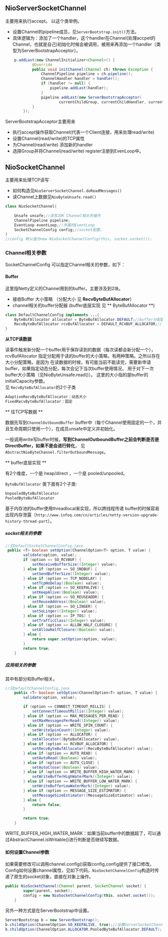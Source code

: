 
## NioServerSocketChannel

主要用来执行accept。 以这个类举例。   

* 设置Channel的pipeline成员，见`ServerBootstrap.init()`方法。   
* 具体逻辑为：添加了一个handler，这个handler在Channel(处理accpet的Channel，也就是自己)初始化时候会被调用，被用来再添加一个handler（类型为ServerBootstrapAcceptor）。
```java
    p.addLast(new ChannelInitializer<Channel>() {
            @Override
            public void initChannel(Channel ch) throws Exception {
                ChannelPipeline pipeline = ch.pipeline();
                ChannelHandler handler = handler();
                if (handler != null) {
                    pipeline.addLast(handler);
                }
                pipeline.addLast(new ServerBootstrapAcceptor(
                        currentChildGroup, currentChildHandler, currentChildOptions, currentChildAttrs));
            }
        });
``` 

ServerBootstrapAcceptor主要用来   

*  执行accept操作获取Channel(代表一个Client连接，用来处理read/write)
*  设置Channel(read/write)的TCP属性
*  为Channel(read/write) 添加新的handler
*  选择Group并将Channel(read/write) register注册到EvenLoop中。


## NioSocketChannel

主要用来处理TCP读写

* 如何构造见`NioServerSocketChannel.doReadMessages()`  
* 读Channel上数据见`NioByteUnsafe.read()`


```java
class NioSocketChannel{
    
    Unsafe unsafe;//读写JDK Channel相关的操作
    ChannelPipeline pipeline;
    EventLoop eventLoop;//所属的EventLoop
    SocketChannelConfig config;//socket配置，
}
//config 默认值为new NioSocketChannelConfig(this, socket.socket());
```

### Channel相关参数
SocketChannelConfig 可以指定Channel相关的参数，如下：

#### Buffer

这里指Netty定义的Channel用到的buffer。主要涉及到2块。

*   接收Buffer 大小策略 （分配大小 见 **RecvByteBufAllocator**）
*   channel相关的buffer分配器 (buffer底层实现 见 ** ByteBufAllocator **)

```java
class DefaultChannelConfig implements ...{
    ByteBufAllocator allocator = ByteBufAllocator.DEFAULT;//buffer分配器
    RecvByteBufAllocator rcvBufAllocator = DEFAULT_RCVBUF_ALLOCATOR;//
}
```

**从TCP读数据**


读事件触发新分配一个buffer用于保存读到的数据（每次读都会新分配一个），rcvBufAllocator 指定分配用于读的buffer的大小策略，有两种策略。之所以存在大小分配策略，是因为   在读数据的时候，有可能当前不能读完，需要新申请buffer，如果指定动态分配，每次会记下当次buffer使用情况，
用于对下一次buffer大小策略（见NioByteUnsafe.read()）。   这里的大小指的是buffer的initialCapacity参数。   
见 `RecvByteBufAllocator`的2个子类

```java
AdaptiveRecvByteBufAllocator：动态大小
FixedRecvByteBufAllocator：固定
```


** 往TCP写数据 **

 数据先写到`ChannelOutboundBuffer` buffer中（每个Channel使用固定的一个，并且生命周期只使用一个），在成员unsafe中定义并初始化。

一般调用write写buffer时候，**写到ChannelOutboundBuffer之前会判断是否是DirectBuffer，如果不是会进行转化**，
见`AbstractNioByteChannel.filterOutboundMessage`。

** buffer底层实现 **

有2个维度，一个是 heap/direct ，一个是 pooled/unpooled。

`ByteBufAllocator` 类下面有2个子类:
```java
UnpooledByteBufAllocator
PooledByteBufAllocator
```
基于内存池的buffer使用threadlocal来实现，所以跨线程传递 buffer的时候容易出现内存泄露（`http://www.infoq.com/cn/articles/netty-version-upgrade-history-thread-part`）。

#####  socket相关的参数


```java
//见DefaultSocketChannelConfig.java
 public <T> boolean setOption(ChannelOption<T> option, T value) {
        validate(option, value);
        if (option == SO_RCVBUF) {
            setReceiveBufferSize((Integer) value);
        } else if (option == SO_SNDBUF) {
            setSendBufferSize((Integer) value);
        } else if (option == TCP_NODELAY) {
            setTcpNoDelay((Boolean) value);
        } else if (option == SO_KEEPALIVE) {
            setKeepAlive((Boolean) value);
        } else if (option == SO_REUSEADDR) {
            setReuseAddress((Boolean) value);
        } else if (option == SO_LINGER) {
            setSoLinger((Integer) value);
        } else if (option == IP_TOS) {
            setTrafficClass((Integer) value);
        } else if (option == ALLOW_HALF_CLOSURE) {
            setAllowHalfClosure((Boolean) value);
        } else {
            return super.setOption(option, value);
        }
        return true;
    }
```
#####  应用相关的参数

其中有部分和Buffer相关。

```java
//见DefaultChannelConfig.java
    public <T> boolean setOption(ChannelOption<T> option, T value) {
        validate(option, value);

        if (option == CONNECT_TIMEOUT_MILLIS) {
            setConnectTimeoutMillis((Integer) value);
        } else if (option == MAX_MESSAGES_PER_READ) {
            setMaxMessagesPerRead((Integer) value);
        } else if (option == WRITE_SPIN_COUNT) {
            setWriteSpinCount((Integer) value);
        } else if (option == ALLOCATOR) {
            setAllocator((ByteBufAllocator) value);
        } else if (option == RCVBUF_ALLOCATOR) {
            setRecvByteBufAllocator((RecvByteBufAllocator) value);
        } else if (option == AUTO_READ) {
            setAutoRead((Boolean) value);
        } else if (option == AUTO_CLOSE) {
            setAutoClose((Boolean) value);
        } else if (option == WRITE_BUFFER_HIGH_WATER_MARK) {
            setWriteBufferHighWaterMark((Integer) value);
        } else if (option == WRITE_BUFFER_LOW_WATER_MARK) {
            setWriteBufferLowWaterMark((Integer) value);
        } else if (option == MESSAGE_SIZE_ESTIMATOR) {
            setMessageSizeEstimator((MessageSizeEstimator) value);
        } else {
            return false;
        }

        return true;
    }
```

WRITE_BUFFER_HIGH_WATER_MARK：如果当前buffer中的数据超了，可以通过AbstractChannel.isWritable()进行判断是否继续写数据。

#### 如何设置Channel参数

如果需要修改可以调用channel.config()获取config,config提供了接口修改。
Config如何设置channel属性，见如下代码，`NioSocketChannelConfig`构造时传递了原生的socket对象，直接在对象上操作。
```java
public NioSocketChannel(Channel parent, SocketChannel socket) {
        super(parent, socket);
        config = new NioSocketChannelConfig(this, socket.socket());
    }
```

另外一种方式是在ServerBootstrap中设置。
```java
ServerBootstrap b = new ServerBootstrap();
b.childOption(ChannelOption.SO_KEEPALIVE, true);//设置ServerSocketChannel相关参数
b.childOption(ChannelOption.ALLOCATOR,PooledByteBufAllocator.DEFAULT);
```
